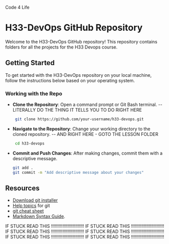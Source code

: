 Code 4 Life
# H33-DevOps GitHub Repository

Welcome to the H33-DevOps GitHub repository! This repository contains folders for all the projects for the H33 Devops course. 

## Getting Started

To get started with the H33-DevOps repository on your local machine, follow the instructions below based on your operating system.

### Working with the Repo

-  **Clone the Repository**: Open a command prompt or Git Bash terminal.  --LITERALLY DO THE THING IT TELLS YOU TO DO RIGHT HERE
    
	```bash
     git clone https://github.com/your-username/h33-devops.git
	``` 
    
-   **Navigate to the Repository**: Change your working directory to the cloned repository.   -- AND RIGHT HERE - GOTO THE LESSON FOLDER
	```bash
     cd h33-devops
	``` 
-   **Commit and Push Changes**: After making changes, commit them with a descriptive message.
    
	```bash
    git add .
    git commit -m "Add descriptive message about your changes"
	```
    
## Resources
- [Download git installer](https://git-scm.com/downloads)
- [Help topics](https://git-scm.com/book/en/v2/Getting-Started-First-Time-Git-Setup) for git
- [git cheat sheet](https://training.github.com/downloads/github-git-cheat-sheet/) 
- [Markdown Syntax Guide](https://www.markdownguide.org/basic-syntax).


IF STUCK READ THIS !!!!!!!!!!!!!!!!!!!!!!!!!!
IF STUCK READ THIS !!!!!!!!!!!!!!!!!!!!!!!!!!
IF STUCK READ THIS !!!!!!!!!!!!!!!!!!!!!!!!!!
IF STUCK READ THIS !!!!!!!!!!!!!!!!!!!!!!!!!!
IF STUCK READ THIS !!!!!!!!!!!!!!!!!!!!!!!!!!
IF STUCK READ THIS !!!!!!!!!!!!!!!!!!!!!!!!!!
